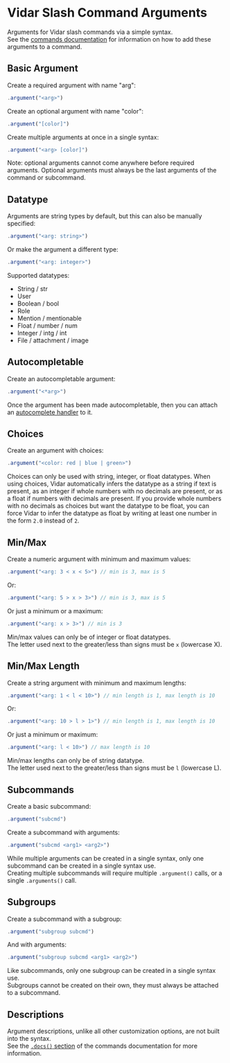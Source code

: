# Vidar Slash Command Arguments
Arguments for Vidar slash commands via a simple syntax.\
See the [commands documentation](https://github.com/Cannicide/vidar/tree/main/docs/commands/commands.md) for information on how to add these arguments to a command.

## Basic Argument
Create a required argument with name "arg":
```js
.argument("<arg>")
```

Create an optional argument with name "color":
```js
.argument("[color]")
```

Create multiple arguments at once in a single syntax:
```js
.argument("<arg> [color]")
```

Note: optional arguments cannot come anywhere before required arguments. Optional arguments must always be the last arguments of the command or subcommand.

## Datatype
Arguments are string types by default, but this can also be manually specified:
```js
.argument("<arg: string>")
```

Or make the argument a different type:
```js
.argument("<arg: integer>")
```

Supported datatypes:
- String / str
- User
- Boolean / bool
- Role
- Mention / mentionable
- Float / number / num
- Integer / intg / int
- File / attachment / image

## Autocompletable
Create an autocompletable argument:
```js
.argument("<*arg>")
```

Once the argument has been made autocompletable, then you can attach an [autocomplete handler](https://github.com/Cannicide/vidar/tree/main/docs/commands/commands.md#autocompletion) to it.

## Choices
Create an argument with choices:
```js
.argument("<color: red | blue | green>")
```

Choices can only be used with string, integer, or float datatypes. When using choices, Vidar automatically infers the datatype as a string if text is present, as an integer if whole numbers with no decimals are present, or as a float if numbers with decimals are present. If you provide whole numbers with no decimals as choices but want the datatype to be float, you can force Vidar to infer the datatype as float by writing at least one number in the form `2.0` instead of `2`.

## Min/Max
Create a numeric argument with minimum and maximum values:
```js
.argument("<arg: 3 < x < 5>") // min is 3, max is 5
```

Or:
```js
.argument("<arg: 5 > x > 3>") // min is 3, max is 5
```

Or just a minimum or a maximum:
```js
.argument("<arg: x > 3>") // min is 3
```

Min/max values can only be of integer or float datatypes.\
The letter used next to the greater/less than signs must be `x` (lowercase X).

## Min/Max Length
Create a string argument with minimum and maximum lengths:
```js
.argument("<arg: 1 < l < 10>") // min length is 1, max length is 10
```

Or:
```js
.argument("<arg: 10 > l > 1>") // min length is 1, max length is 10
```

Or just a minimum or maximum:
```js
.argument("<arg: l < 10>") // max length is 10
```

Min/max lengths can only be of string datatype.\
The letter used next to the greater/less than signs must be `l` (lowercase L).

## Subcommands
Create a basic subcommand:
```js
.argument("subcmd")
```

Create a subcommand with arguments:
```js
.argument("subcmd <arg1> <arg2>")
```

While multiple arguments can be created in a single syntax, only one subcommand can be created in a single syntax use.\
Creating multiple subcommands will require multiple `.argument()` calls, or a single `.arguments()` call.

## Subgroups
Create a subcommand with a subgroup:
```js
.argument("subgroup subcmd")
```

And with arguments:
```js
.argument("subgroup subcmd <arg1> <arg2>")
```

Like subcommands, only one subgroup can be created in a single syntax use.\
Subgroups cannot be created on their own, they must always be attached to a subcommand.

## Descriptions
Argument descriptions, unlike all other customization options, are not built into the syntax.\
See the [`.docs()` section](https://github.com/Cannicide/vidar/tree/main/docs/commands/commands.md#documentation) of the commands documentation for more information.